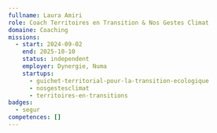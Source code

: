 ```yaml
---
fullname: Laura Amiri
role: Coach Territoires en Transition & Nos Gestes Climat
domaine: Coaching
missions:
  - start: 2024-09-02
    end: 2025-10-10
    status: independent
    employer: Dynergie, Numa
    startups:
      - guichet-territorial-pour-la-transition-ecologique
      - nosgestesclimat
      - territoires-en-transitions
badges:
  - segur
competences: []
---
```


